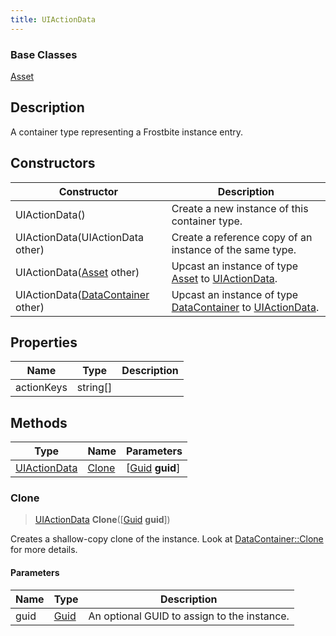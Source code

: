 ```yaml
---
title: UIActionData
---
```

### Base Classes

[Asset](Asset)

## Description

A container type representing a Frostbite instance entry.

## Constructors

| Constructor                                                             | Description                                                                                                     |
| ----------------------------------------------------------------------- | --------------------------------------------------------------------------------------------------------------- |
| UIActionData()                                                          | Create a new instance of this container type.                                                                   |
| UIActionData(UIActionData other)                                        | Create a reference copy of an instance of the same type.                                                        |
| UIActionData([Asset](Asset) other)                                      | Upcast an instance of type [Asset](Asset) to [UIActionData](UIActionData).                                      |
| UIActionData([DataContainer](/vext/ref/shared/class/datacontainer) other) | Upcast an instance of type [DataContainer](/vext/ref/shared/class/datacontainer) to [UIActionData](UIActionData). |

## Properties

| Name       | Type       | Description |
| ---------- | ---------- | ----------- |
| actionKeys | string\[\] |             |

## Methods

| Type                         | Name            | Parameters                                     |
| ---------------------------- | --------------- | ---------------------------------------------- |
| [UIActionData](UIActionData) | [Clone](#clone) | \[[Guid](/vext/ref/shared/class/guid) **guid**\] |

### Clone

> [UIActionData](UIActionData) **Clone**(\[[Guid](/vext/ref/shared/class/guid) **guid**\])

Creates a shallow-copy clone of the instance. Look at [DataContainer::Clone](/vext/ref/shared/class/datacontainer#clone) for more details.

#### Parameters

| Name | Type         | Description                                 |
| ---- | ------------ | ------------------------------------------- |
| guid | [Guid](Guid) | An optional GUID to assign to the instance. |
